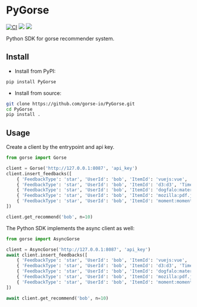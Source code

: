 # PyGorse

[![CI](https://github.com/gorse-io/PyGorse/actions/workflows/ci.yml/badge.svg)](https://github.com/gorse-io/PyGorse/actions/workflows/ci.yml)
[![](https://img.shields.io/pypi/v/pygorse)](https://pypi.org/project/PyGorse/)
![](https://img.shields.io/pypi/dm/pygorse)

Python SDK for gorse recommender system.

## Install

- Install from PyPI:

```bash
pip install PyGorse
```

- Install from source:

```bash
git clone https://github.com/gorse-io/PyGorse.git
cd PyGorse
pip install .
```

## Usage

Create a client by the entrypoint and api key.

```python
from gorse import Gorse

client = Gorse('http://127.0.0.1:8087', 'api_key')
client.insert_feedbacks([
    { 'FeedbackType': 'star', 'UserId': 'bob', 'ItemId': 'vuejs:vue', 'Timestamp': '2022-02-24' },
    { 'FeedbackType': 'star', 'UserId': 'bob', 'ItemId': 'd3:d3', 'Timestamp': '2022-02-25' },
    { 'FeedbackType': 'star', 'UserId': 'bob', 'ItemId': 'dogfalo:materialize', 'Timestamp': '2022-02-26' },
    { 'FeedbackType': 'star', 'UserId': 'bob', 'ItemId': 'mozilla:pdf.js', 'Timestamp': '2022-02-27' },
    { 'FeedbackType': 'star', 'UserId': 'bob', 'ItemId': 'moment:moment', 'Timestamp': '2022-02-28' }
])

client.get_recommend('bob', n=10)
```

The Python SDK implements the async client as well:

```python
from gorse import AsyncGorse

client = AsyncGorse('http://127.0.0.1:8087', 'api_key')
await client.insert_feedbacks([
    { 'FeedbackType': 'star', 'UserId': 'bob', 'ItemId': 'vuejs:vue', 'Timestamp': '2022-02-24' },
    { 'FeedbackType': 'star', 'UserId': 'bob', 'ItemId': 'd3:d3', 'Timestamp': '2022-02-25' },
    { 'FeedbackType': 'star', 'UserId': 'bob', 'ItemId': 'dogfalo:materialize', 'Timestamp': '2022-02-26' },
    { 'FeedbackType': 'star', 'UserId': 'bob', 'ItemId': 'mozilla:pdf.js', 'Timestamp': '2022-02-27' },
    { 'FeedbackType': 'star', 'UserId': 'bob', 'ItemId': 'moment:moment', 'Timestamp': '2022-02-28' }
])

await client.get_recommend('bob', n=10)
```
